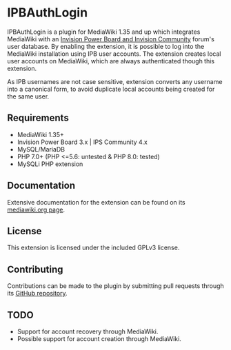 IPBAuthLogin
============

IPBAuthLogin is a plugin for MediaWiki 1.35 and up which integrates MediaWiki with an [Invision Power Board and Invision Community](https://invisioncommunity.com) forum's user database. By enabling the extension, it is possible to log into the MediaWiki installation using IPB user accounts. The extension creates local user accounts on MediaWiki, which are always authenticated though this extension.

As IPB usernames are not case sensitive, extension converts any username into a canonical form, to avoid duplicate local accounts being created for the same user.

Requirements
------------

* MediaWiki 1.35+
* Invision Power Board 3.x | IPS Community 4.x
* MySQL/MariaDB
* PHP 7.0+ (PHP <=5.6: untested & PHP 8.0: tested)
* MySQLi PHP extension

Documentation
-------------

Extensive documentation for the extension can be found on its [mediawiki.org page](https://www.mediawiki.org/wiki/Extension:IPBAuthLogin).

License
-------

This extension is licensed under the included GPLv3 license.

Contributing
------------

Contributions can be made to the plugin by submitting pull requests through its [GitHub repository](https://github.com/peerau/IPBAuthLogin).

TODO
----

* Support for account recovery through MediaWiki.
* Possible support for account creation through MediaWiki.
